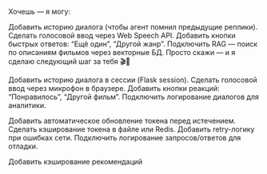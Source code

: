 Хочешь — я могу:

Добавить историю диалога (чтобы агент помнил предыдущие реплики).
Сделать голосовой ввод через Web Speech API.
Добавить кнопки быстрых ответов: “Ещё один”, “Другой жанр”.
Подключить RAG — поиск по описаниям фильмов через векторные БД.
Просто скажи — и я сделаю следующий шаг за тебя 🎬🤖

Добавить историю диалога в сессии (Flask session).
Сделать голосовой ввод через микрофон в браузере.
Добавить кнопки реакций: “Понравилось”, “Другой фильм”.
Подключить логирование диалогов для аналитики.

Добавить автоматическое обновление токена перед истечением.
Сделать кэширование токена в файле или Redis.
Добавить retry-логику при ошибках сети.
Подключить логирование запросов/ответов для отладки.

Добавить кэширование рекомендаций